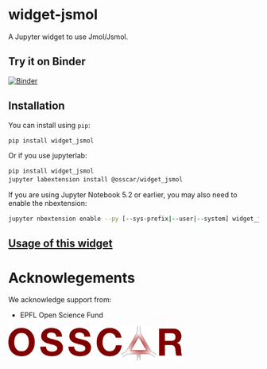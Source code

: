 
# widget-jsmol

A Jupyter widget to use Jmol/Jsmol.

## Try it on Binder

[![Binder](https://mybinder.org/badge_logo.svg)](https://mybinder.org/v2/gh/osscar-org/widget-jsmol/master?urlpath=%2Fvoila%2Frender%2Fexamples%2Fintroduction.ipynb)

## Installation

You can install using `pip`:

```bash
pip install widget_jsmol
```

Or if you use jupyterlab:

```bash
pip install widget_jsmol
jupyter labextension install @osscar/widget_jsmol
```

If you are using Jupyter Notebook 5.2 or earlier, you may also need to enable
the nbextension:
```bash
jupyter nbextension enable --py [--sys-prefix|--user|--system] widget_jsmol
```

## [Usage of this widget ](./USAGE.md)



# Acknowlegements

We acknowledge support from:
* EPFL Open Science Fund

<img src='/images/OSSCAR-logo.png' width='350'>
